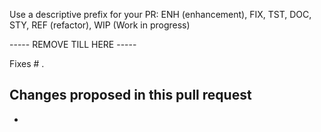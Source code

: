 Use a descriptive prefix for your PR: ENH (enhancement), FIX, TST, DOC, STY, REF (refactor), WIP (Work in progress)

----- REMOVE TILL HERE -----

Fixes # .

Changes proposed in this pull request
-
-
